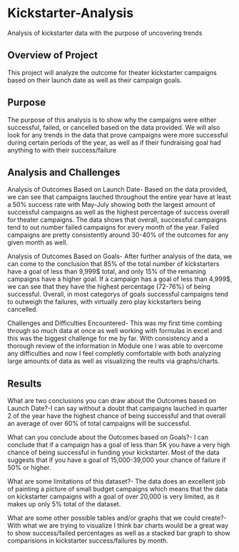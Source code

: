 # Kickstarter-Analysis
  Analysis of kickstarter data with the purpose of uncovering trends 
## Overview of Project
  This project will analyze the outcome for theater kickstarter campaigns based on their
launch date as well as their campaign goals.

## Purpose
  The purpose of this analysis is to show why the campaigns were either successful, failed, or cancelled
based on the data provided. We will also look for any trends in the data that prove campaigns were more successful
during certain periods of the year, as well as if their fundraising goal had anything to with their success/failure
## Analysis and Challenges

  Analysis of Outcomes Based on Launch Date- Based on the data provided, we can see that campaigns lauched 
throughout the entire year have at least a 50% success rate with May-July showing both the largest amount of 
successful campaigns as well as the highest percentage of success overall for theater campaigns. The data shows 
that overall, successful campaigns tend to out number failed campaigns for every month of the year. Failed 
campaigns are pretty consistently around 30-40% of the outcomes for any given month as well. 

  Analysis of Outcomes Based on Goals- After further analysis of the data, we can come to the conclusion that
85% of the total number of kickstarters have a goal of less than 9,999$ total, and only 15% of the remaning 
campaigns have a higher goal. If a campaign has a goal of less than 4,999$, we can see that they have the highest 
percentage (72-76%) of being successful. Overall, in most categorys of goals successful campaigns tend to outweigh
the failures, with virtually zero play kickstarters being cancelled.

  Challenges and Difficulties Encountered- This was my first time combing through so much data at once as well 
working with formulas in excel and this was the biggest challenge for me by far. With consistency and a thorough
review of the information in Module one I was able to overcome any difficulties and now I feel completly comfortable
with both analyzing large amounts of data as well as visualizing the reults via graphs/charts. 

## Results

  What are two conclusions you can draw about the Outcomes based on Launch Date?-I can say without a doubt that
campaigns lauched in quarter 2 of the year have the highest chance of being successful and that overall an average
of over 60% of total campaigns will be successful.

  What can you conclude about the Outcomes based on Goals?- I can conclude that if a campaign has a goal of less 
than 5K you have a very high chance of being successful in funding your kickstarter. Most of the data suggests
that if you have a goal of 15,000-39,000 your chance of failure if 50% or higher. 

  What are some limitations of this dataset?- The data does an excellent job of painting a picture of small budget
campaigns which means that the data on kickstarter campaigns with a goal of over 20,000 is very limited, as it 
makes up only 5% total of the dataset.

  What are some other possible tables and/or graphs that we could create?- With what we are trying to visualize I 
think bar charts would be a great way to show success/failed percentages as well as a stacked bar graph to show
comparisions in kickstarter success/failures by month. 
